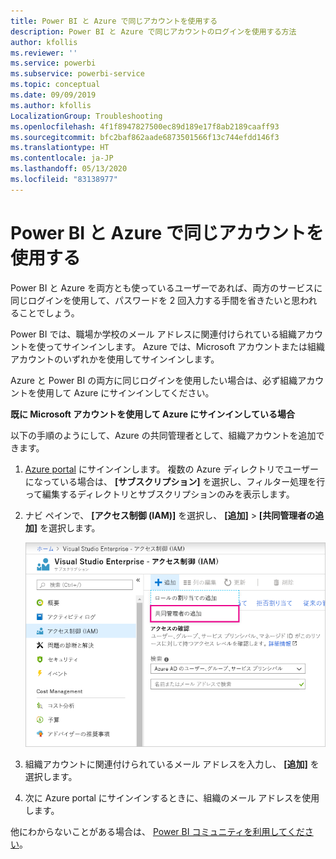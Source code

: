 ```yaml
---
title: Power BI と Azure で同じアカウントを使用する
description: Power BI と Azure で同じアカウントのログインを使用する方法
author: kfollis
ms.reviewer: ''
ms.service: powerbi
ms.subservice: powerbi-service
ms.topic: conceptual
ms.date: 09/09/2019
ms.author: kfollis
LocalizationGroup: Troubleshooting
ms.openlocfilehash: 4f1f8947827500ec89d189e17f8ab2189caaff93
ms.sourcegitcommit: bfc2baf862aade6873501566f13c744efdd146f3
ms.translationtype: HT
ms.contentlocale: ja-JP
ms.lasthandoff: 05/13/2020
ms.locfileid: "83138977"
---
```

# <a name="using-the-same-account-for-power-bi-and-azure"></a>Power BI と Azure で同じアカウントを使用する

Power BI と Azure を両方とも使っているユーザーであれば、両方のサービスに同じログインを使用して、パスワードを 2 回入力する手間を省きたいと思われることでしょう。

Power BI では、職場か学校のメール アドレスに関連付けられている組織アカウントを使ってサインインします。  Azure では、Microsoft アカウントまたは組織アカウントのいずれかを使用してサインインします。

Azure と Power BI の両方に同じログインを使用したい場合は、必ず組織アカウントを使用して Azure にサインインしてください。

**既に Microsoft アカウントを使用して Azure にサインインしている場合**

以下の手順のようにして、Azure の共同管理者として、組織アカウントを追加できます。

1. [Azure portal](https://portal.azure.com/) にサインインします。 複数の Azure ディレクトリでユーザーになっている場合は、 **[サブスクリプション]** を選択し、フィルター処理を行って編集するディレクトリとサブスクリプションのみを表示します。

1. ナビ ペインで、 **[アクセス制御 (IAM)]** を選択し、 **[追加]** \> **[共同管理者の追加]** を選択します。

    ![Azure portal で共同管理者を追加する](media/service-admin-how-to-use-the-same-account-as-azure/add-co-administrator.png)

1. 組織アカウントに関連付けられているメール アドレスを入力し、 **[追加]** を選択します。

1. 次に Azure portal にサインインするときに、組織のメール アドレスを使用します。

他にわからないことがある場合は、 [Power BI コミュニティを利用してください](https://community.powerbi.com/)。
